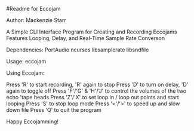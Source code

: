 #Readme for Eccojam

Author: Mackenzie Starr

A Simple CLI Interface Program for Creating and Recording Eccojams
Features Looping, Delay, and Real-Time Sample Rate Converson

Dependencies:
PortAudio
ncurses
libsamplerate
libsndfile

Usage:
eccojam <audiofile>

Using Eccojam:

Press 'R' to start recording, 'R' again to stop
Press 'D' to turn on delay, 'D' again to toggle off
Press 'F'/'G' & 'H'/'J' to control the volumes of the two echo 'tape heads
Press 'Z'/'X' to set loop in / loop out points and start looping
Press 'S' to stop loop mode
Press '<'/'>' to speed up and slow down file
Press 'Q' to quit the program

Happy Eccojamming!

